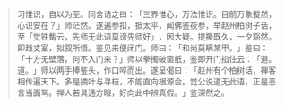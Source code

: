 > 习惟识，自以为至。同舍诘之曰：​「三界惟心，万法惟识。目前万象摐然，心识安在？​」师茫然。遂遍参扣，抵太平，闻佛鉴夜参，举赵州柏树子话，至「觉铁觜云，先师无此语莫谤先师好」​，因大疑。提撕既久，一夕豁然。即趋丈室，拟叙所悟。鉴见来便闭门。师曰：​「和尚莫瞒某甲。​」鉴曰：​「十方无壁落，何不入门来？​」师以拳擉破窗纸，鉴即开门掐住云：​「道。道。​」师以两手捧鉴头，作口啐而出。遂呈偈曰：​「赵州有个柏树话，禅客相传遍天下。多是摘叶与寻枝，不能直向根源会。觉公说道无此语，正是恶言当面骂。禅人若具通方眼，好向此中辨真假。​」鉴深然之。


